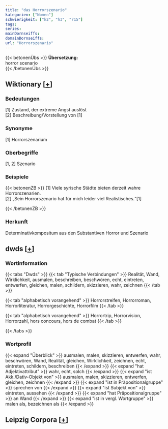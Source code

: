 ```yaml
---
title: "das Horrorszenario"
kategorien: ["Nomen"]
schwierigkeit: ["k2", "h3", "r15"]
tags:
series:
mainDornseiffs:
domainDornseiffs:
url: "Horrorszenario"
---
```


{{< betonenÜbs >}}
**Übersetzung:**  
horror scenario  
{{< /betonenÜbs >}}

## Wiktionary [[+](https://de.wiktionary.org/wiki/Horrorszenario)]

### Bedeutungen
[1] Zustand, der extreme Angst auslöst  
[2] Beschreibung/Vorstellung von [1]  

### Synonyme
[1] Horrorszenarium  

### Oberbegriffe
[1, 2] Szenario  

### Beispiele
{{< betonenZB >}}
[1] Viele syrische Städte bieten derzeit wahre Horrorszenarien.  
[2] „Sein Horrorszenario hat für mich leider viel Realistisches.“[1]  

{{< /betonenZB >}}
### Herkunft
Determinativkompositum aus den Substantiven Horror und Szenario  



## dwds [[+](https://www.dwds.de/wb/Horrorszenario)]

### Wortinformation
{{< tabs "Dwds" >}}
{{< tab "Typische Verbindungen" >}}
Realität, Wand, Wirklichkeit, ausmalen, beschreiben, beschwören, echt, eintreten, entwerfen, gleichen, malen, schildern, skizzieren, wahr, zeichnen
{{< /tab >}}

{{< tab "alphabetisch vorangehend" >}}
Horrorstreifen, Horrorroman, Horrorliteratur, Horrorgeschichte, Horrorfilm
{{< /tab >}}

{{< tab "alphabetisch vorangehend" >}}
Horrortrip, Horrorvision, Horrorzahl, hors concours, hors de combat
{{< /tab >}}

{{< /tabs >}}

### Wortprofil
{{< expand "Überblick" >}} ausmalen, malen, skizzieren, entwerfen, wahr, beschwören, Wand, Realität, gleichen, Wirklichkeit, zeichnen, echt, eintreten, schildern, beschreiben {{< /expand >}}
{{< expand "hat Adjektivattribut" >}} wahr, echt, solch {{< /expand >}}
{{< expand "ist Akk./Dativ-Objekt von" >}} ausmalen, malen, skizzieren, entwerfen, gleichen, zeichnen {{< /expand >}}
{{< expand "ist in Präpositionalgruppe" >}} sprechen von {{< /expand >}}
{{< expand "ist Subjekt von" >}} eintreten, aussehen {{< /expand >}}
{{< expand "hat Präpositionalgruppe" >}} an Wand {{< /expand >}}
{{< expand "ist in vergl. Wortgruppe" >}} malen als, bezeichnen als {{< /expand >}}

## Leipzig Corpora [[+](https://corpora.uni-leipzig.de/en/res?word=Horrorszenario&corpusId=deu_newscrawl-public_2018)]

